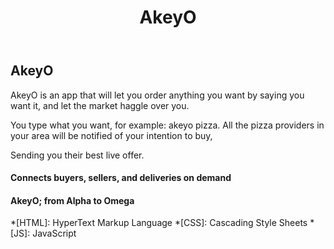 ﻿---
layout: post
title: AkeyO
description: >
  Let the market know what you want
sitemap: true
---

## AkeyO

AkeyO is an app that will let you order anything you want by saying you want it, and let the market haggle over you.

You type what you want, for example: akeyo pizza.
All the pizza providers in your area will be notified of your intention to buy,

Sending you their best live offer.

#### Connects buyers, sellers, and deliveries on demand
#### AkeyO; from Alpha to Omega

*[HTML]: HyperText Markup Language
*[CSS]: Cascading Style Sheets
*[JS]: JavaScript
